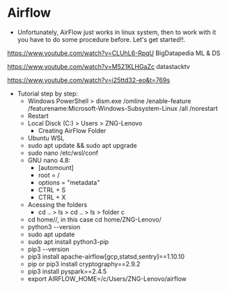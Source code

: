 # Airflow

- Unfortunately, AirFlow just works in linux system, then to work with it you have to do some procedure before. Let's get started!!.

https://www.youtube.com/watch?v=CLUhL6-RpqU BigDatapedia ML & DS

https://www.youtube.com/watch?v=M521KLHGaZc datastacktv

https://www.youtube.com/watch?v=i25ttd32-eo&t=769s


- Tutorial step by step:
  - Windows PowerShell > dism.exe /omline /enable-feature /featurename:Microsoft-Windows-Subsystem-Linux /all /norestart
  - Restart
  - Local Disck (C:) > Users > ZNG-Lenovo 
    - Creating AirFlow Folder
  - Ubuntu WSL
  - sudo apt update && sudo apt upgrade
  - sudo nano /etc/wsl/conf
  - GNU nano 4.8: 
    - [automount] 
    - root = / 
    - options = "metadata"
    - CTRL + S
    - CTRL + X
  - Acessing the folders
    - cd .. > ls > cd .. > ls > folder c   
  - cd home/<name>/, in this case cd home/ZNG-Lenovo/
  - python3 --version
  - sudo apt update
  - sudo apt install python3-pip
  - pip3 --version
  - pip3 install apache-airflow[gcp,statsd,sentry]==1.10.10
  - pip or pip3 install cryptography==2.9.2
  - pip3 install pyspark==2.4.5
  - export AIRFLOW_HOME=/c/Users/ZNG-Lenovo/airflow
  
  
  



